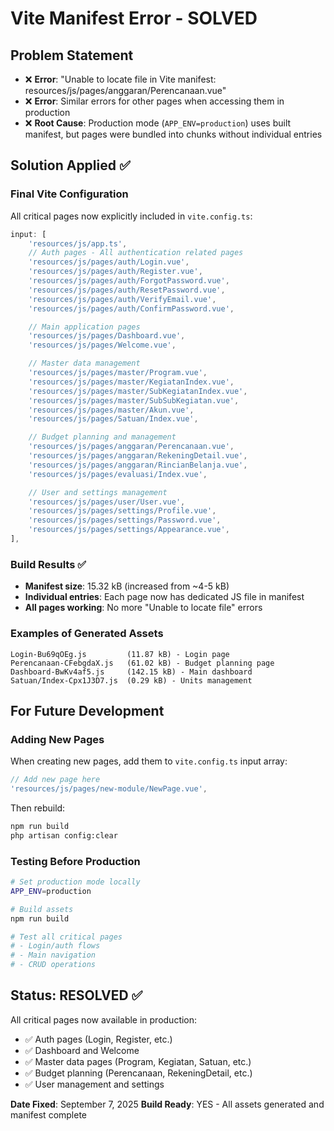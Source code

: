 # Vite Manifest Error - SOLVED

## Problem Statement

- ❌ **Error**: "Unable to locate file in Vite manifest: resources/js/pages/anggaran/Perencanaan.vue"
- ❌ **Error**: Similar errors for other pages when accessing them in production
- ❌ **Root Cause**: Production mode (`APP_ENV=production`) uses built manifest, but pages were bundled into chunks without individual entries

## Solution Applied ✅

### Final Vite Configuration

All critical pages now explicitly included in `vite.config.ts`:

```typescript
input: [
    'resources/js/app.ts',
    // Auth pages - All authentication related pages
    'resources/js/pages/auth/Login.vue',
    'resources/js/pages/auth/Register.vue',
    'resources/js/pages/auth/ForgotPassword.vue',
    'resources/js/pages/auth/ResetPassword.vue',
    'resources/js/pages/auth/VerifyEmail.vue',
    'resources/js/pages/auth/ConfirmPassword.vue',

    // Main application pages
    'resources/js/pages/Dashboard.vue',
    'resources/js/pages/Welcome.vue',

    // Master data management
    'resources/js/pages/master/Program.vue',
    'resources/js/pages/master/KegiatanIndex.vue',
    'resources/js/pages/master/SubKegiatanIndex.vue',
    'resources/js/pages/master/SubSubKegiatan.vue',
    'resources/js/pages/master/Akun.vue',
    'resources/js/pages/Satuan/Index.vue',

    // Budget planning and management
    'resources/js/pages/anggaran/Perencanaan.vue',
    'resources/js/pages/anggaran/RekeningDetail.vue',
    'resources/js/pages/anggaran/RincianBelanja.vue',
    'resources/js/pages/evaluasi/Index.vue',

    // User and settings management
    'resources/js/pages/user/User.vue',
    'resources/js/pages/settings/Profile.vue',
    'resources/js/pages/settings/Password.vue',
    'resources/js/pages/settings/Appearance.vue',
],
```

### Build Results ✅

- **Manifest size**: 15.32 kB (increased from ~4-5 kB)
- **Individual entries**: Each page now has dedicated JS file in manifest
- **All pages working**: No more "Unable to locate file" errors

### Examples of Generated Assets

```
Login-Bu69qOEg.js         (11.87 kB) - Login page
Perencanaan-CFebgdaX.js   (61.02 kB) - Budget planning page
Dashboard-BwKv4af5.js     (142.15 kB) - Main dashboard
Satuan/Index-Cpx1J3D7.js  (0.29 kB) - Units management
```

## For Future Development

### Adding New Pages

When creating new pages, add them to `vite.config.ts` input array:

```typescript
// Add new page here
'resources/js/pages/new-module/NewPage.vue',
```

Then rebuild:

```bash
npm run build
php artisan config:clear
```

### Testing Before Production

```bash
# Set production mode locally
APP_ENV=production

# Build assets
npm run build

# Test all critical pages
# - Login/auth flows
# - Main navigation
# - CRUD operations
```

## Status: RESOLVED ✅

All critical pages now available in production:

- ✅ Auth pages (Login, Register, etc.)
- ✅ Dashboard and Welcome
- ✅ Master data pages (Program, Kegiatan, Satuan, etc.)
- ✅ Budget planning (Perencanaan, RekeningDetail, etc.)
- ✅ User management and settings

**Date Fixed**: September 7, 2025
**Build Ready**: YES - All assets generated and manifest complete
